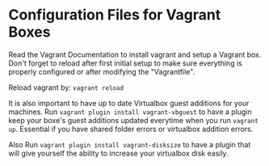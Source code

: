# Configuration Files for Vagrant Boxes

Read the Vagrant Documentation to install vagrant 
and setup a Vagrant box. Don't forget to reload after
first initial setup to make sure everything is properly 
configured or after modifying the "Vagrantfile".

Reload vagrant by:
`vagrant reload`

It is also important to have up to date Virtualbox guest additions for your
machines. Run `vagrant plugin install vagrant-vbguest` to have a plugin
keep your boxe's guest additions updated everytime when you run `vagrant up`.
Essential if you have shared folder errors or virtualbox addition errors.

Also Run `vagrant plugin install vagrant-disksize` to have a plugin that will
give yourself the ability to increase your virtualbox disk easily. 
